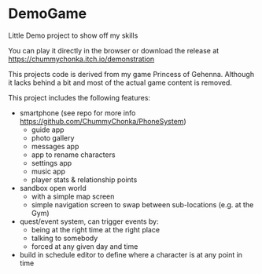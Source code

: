 # DemoGame
Little Demo project to show off my skills

You can play it directly in the browser or download the release at https://chummychonka.itch.io/demonstration

This projects code is derived from my game Princess of Gehenna. Although it lacks behind a bit and most of the actual game content is removed.

This project includes the following features:
- smartphone (see repo for more info https://github.com/ChummyChonka/PhoneSystem)
  - guide app
  - photo gallery
  - messages app
  - app to rename characters
  - settings app
  - music app
  - player stats & relationship points
- sandbox open world
  - with a simple map screen
  - simple navigation screen to swap between sub-locations (e.g. at the Gym)
- quest/event system, can trigger events by:
  - being at the right time at the right place
  - talking to somebody
  - forced at any given day and time
- build in schedule editor to define where a character is at any point in time
  

